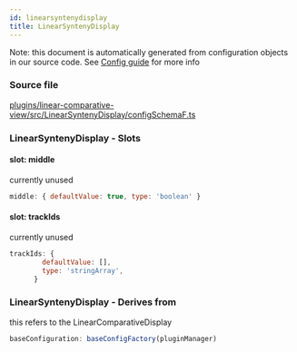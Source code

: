 ```yaml
---
id: linearsyntenydisplay
title: LinearSyntenyDisplay
---
```


Note: this document is automatically generated from configuration objects in our
source code. See [Config guide](/docs/config_guide) for more info

### Source file

[plugins/linear-comparative-view/src/LinearSyntenyDisplay/configSchemaF.ts](https://github.com/GMOD/jbrowse-components/blob/main/plugins/linear-comparative-view/src/LinearSyntenyDisplay/configSchemaF.ts)

### LinearSyntenyDisplay - Slots

#### slot: middle

currently unused

```js
middle: { defaultValue: true, type: 'boolean' }
```

#### slot: trackIds

currently unused

```js
trackIds: {
        defaultValue: [],
        type: 'stringArray',
      }
```

### LinearSyntenyDisplay - Derives from

this refers to the LinearComparativeDisplay

```js
baseConfiguration: baseConfigFactory(pluginManager)
```
